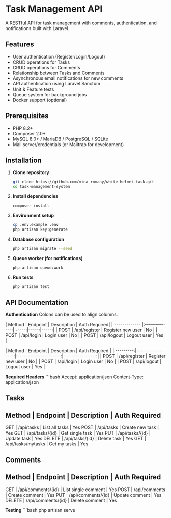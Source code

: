 # Task Management API

A RESTful API for task management with comments, authentication, and notifications built with Laravel.

## Features

- User authentication (Register/Login/Logout)
- CRUD operations for Tasks
- CRUD operations for Comments
- Relationship between Tasks and Comments
- Asynchronous email notifications for new comments
- API authentication using Laravel Sanctum
- Unit & Feature tests
- Queue system for background jobs
- Docker support (optional)

## Prerequisites

- PHP 8.2+
- Composer 2.0+
- MySQL 8.0+ / MariaDB / PostgreSQL / SQLite
- Mail server/credentials (or Mailtrap for development)

## Installation

1. **Clone repository**
   ```bash
   git clone https://github.com/mina-romany/white-helmet-task.git
   cd task-management-system

2. **Install dependencies**
    ```bash
    composer install

3. **Environment setup**
    ```bash
    cp .env.example .env
    php artisan key:generate

4. **Database configuration**   
    ```bash
    php artisan migrate --seed

5. **Queue worker (for notifications)**  
    ```bash
    php artisan queue:work

6. **Run tests**  
    ```bash
    php artisan test

## API Documentation

**Authentication** 
Colons can be used to align columns.

| Method        | Endpoint           | Description   |    Auth Required|
| ------------- |:-------------:| -----:|-----:|-----:|
| POST      | /api/register | Register new user  | No |
| POST      | /api/login      |   Login user  | No |
| POST | /api/logout      |    Logout user | Yes |


|    Method	|    Endpoint	    |  Description          |   Auth Required |
|:---------:|: ----------------:|:---------------------:|----------------:|
|    POST   |	/api/register   |	Register new user   |   No            |
|    POST	|   /api/login	    |   Login user          |   No            |
|    POST	|   /api/logout	    |   Logout user         |   Yes           |

**Required Headers**
    ```bash
    Accept: application/json
    Content-Type: application/json

**Tasks**
-----------------------------------------------------------------------
Method  |	Endpoint	        |   Description	     |   Auth Required
-----------------------------------------------------------------------
GET	    |   /api/tasks	        |    List all tasks  |   Yes
POST	|   /api/tasks	        |    Create new task |	 Yes
GET	    |   /api/tasks/{id}	    |    Get single task |	 Yes
PUT	    |   /api/tasks/{id}	    |    Update task	 |   Yes
DELETE	|   /api/tasks/{id}     |	 Delete task	 |   Yes
GET     |   /api/tasks/mytasks  |    Get my tasks    |   Yes


**Comments**
---------------------------------------------------------------------------
Method  |	Endpoint	         |    Description	        | Auth Required
---------------------------------------------------------------------------
GET	    |   /api/comments/{id}	 |   List single comment    |	Yes
POST	|   /api/comments	     |   Create comment	        |   Yes
PUT	    |   /api/comments/{id}	 |   Update comment	        |   Yes
DELETE	|   /api/comments/{id}	 |   Delete comment	        |   Yes

**Testing**
    ```bash
    php artisan serve

